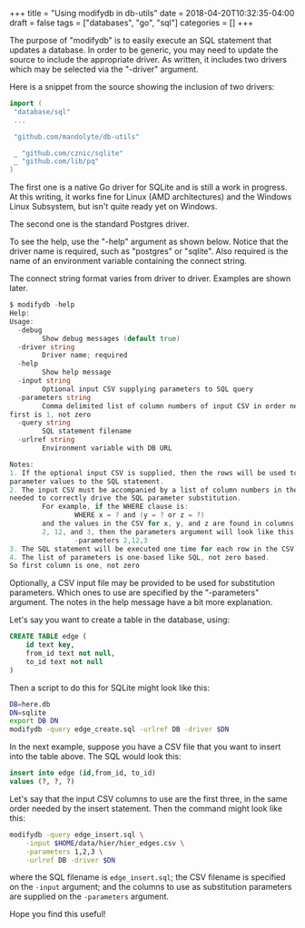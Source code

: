 +++
title = "Using modifydb in db-utils"
date = 2018-04-20T10:32:35-04:00
draft = false
tags = ["databases", "go", "sql"]
categories = []
+++

The purpose of "modifydb" is to easily execute
an SQL statement that updates a database.
In order to be generic, you may need to update
the source to include the appropriate driver.
As written, it includes two drivers which may
be selected via the "-driver" argument.

Here is a snippet from the source showing the inclusion of two drivers:

```go
import (
 "database/sql"
 ...

 "github.com/mandolyte/db-utils"

 _ "github.com/cznic/sqlite"
 _ "github.com/lib/pq"
)
```

The first one is a native Go driver for SQLite
and is still a work in progress. At this writing,
it works fine for Linux (AMD architectures) and
the Windows Linux Subsystem, but isn't quite ready yet on Windows.

The second one is the standard Postgres driver.



To see the help, use the "-help" argument as shown below.
Notice that the driver name is required, such as "postgres" or "sqlite".
Also required is the name of an environment variable
containing the connect string.

The connect string format varies from driver to driver. Examples are shown later.

```go
$ modifydb -help
Help:
Usage:
  -debug
        Show debug messages (default true)
  -driver string
        Driver name; required
  -help
        Show help message
  -input string
        Optional input CSV supplying parameters to SQL query
  -parameters string
        Comma delimited list of column numbers of input CSV in order needed;
first is 1, not zero
  -query string
        SQL statement filename
  -urlref string
        Environment variable with DB URL

Notes:
1. If the optional input CSV is supplied, then the rows will be used to supply
parameter values to the SQL statement. 
2. The input CSV must be accompanied by a list of column numbers in the order
needed to correctly drive the SQL parameter substitution. 
        For example, if the WHERE clause is:
                WHERE x = ? and (y = ? or z = ?)
        and the values in the CSV for x, y, and z are found in columns 
        2, 12, and 3, then the parameters argument will look like this:
                -parameters 2,12,3
3. The SQL statement will be executed one time for each row in the CSV.
4. The list of parameters is one-based like SQL, not zero based. 
So first column is one, not zero
```

Optionally, a CSV input file may be provided to be used for
substitution parameters.
Which ones to use are specified by the "-parameters" argument.
The notes in the help message have a bit more explanation.

Let's say you want to create a table in the database, using:

```sql
CREATE TABLE edge (
    id text key,
    from_id text not null,
    to_id text not null
)
```

Then a script to do this for SQLite might look like this:

```sh
DB=here.db
DN=sqlite
export DB DN
modifydb -query edge_create.sql -urlref DB -driver $DN
```

In the next example, suppose you have a CSV file
that you want to insert into the table above.
The SQL would look this:

```sql
insert into edge (id,from_id, to_id)
values (?, ?, ?)
```

Let's say that the input CSV columns to use are the first three,
in the same order needed by the insert statement.
Then the command might look like this:

```sh
modifydb -query edge_insert.sql \
    -input $HOME/data/hier/hier_edges.csv \
    -parameters 1,2,3 \
    -urlref DB -driver $DN
```

where the SQL filename is `edge_insert.sql`;
the CSV filename is specified on the `-input` argument;
and the columns to use as substitution parameters
are supplied on the `-parameters` argument.

Hope you find this useful!

